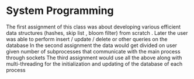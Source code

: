 # System Programming
 The first assignment of this class was about developing various efficient data structures (hashes, skip list , bloom filter) from scratch . Later the user was able to perform insert / update / delete or other queries on the database In the second assignment the data would get divided on user given number of subprocesses that communicate with the main process through sockets The third assignment would use all the above along with multi-threading for the initialization and updating of the database of each process
